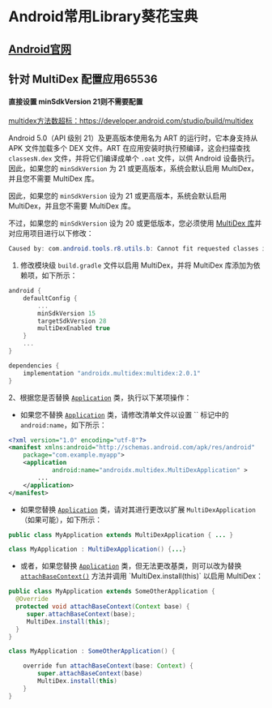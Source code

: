# Android常用Library葵花宝典

## [Android官网](https://developer.android.com)

## 针对 MultiDex 配置应用65536

#### 直接设置 minSdkVersion 21则不需要配置

[multidex方法数超标：](https://developer.android.com/studio/build/multidex)https://developer.android.com/studio/build/multidex

Android 5.0（API 级别 21）及更高版本使用名为 ART 的运行时，它本身支持从 APK 文件加载多个 DEX 文件。ART 在应用安装时执行预编译，这会扫描查找 `classesN.dex` 文件，并将它们编译成单个 `.oat` 文件，以供 Android 设备执行。因此，如果您的 `minSdkVersion` 为 21 或更高版本，系统会默认启用 MultiDex，并且您不需要 MultiDex 库。

因此，如果您的 `minSdkVersion` 设为 21 或更高版本，系统会默认启用 MultiDex，并且您不需要 MultiDex 库。

不过，如果您的 `minSdkVersion` 设为 20 或更低版本，您必须使用 [MultiDex 库](https://developer.android.com/jetpack/androidx/releases/multidex)并对应用项目进行以下修改：

```java
Caused by: com.android.tools.r8.utils.b: Cannot fit requested classes in a single dex file (# methods: 78542 > 65536)
```



1. 修改模块级 `build.gradle` 文件以启用 MultiDex，并将 MultiDex 库添加为依赖项，如下所示：

```groovy
android {
    defaultConfig {
        ...
        minSdkVersion 15
        targetSdkVersion 28
        multiDexEnabled true
    }
    ...
}

dependencies {
    implementation "androidx.multidex:multidex:2.0.1"
}
```

2、根据您是否替换 [`Application`](https://developer.android.com/reference/android/app/Application) 类，执行以下某项操作：

- 如果您不替换 [`Application`](https://developer.android.com/reference/android/app/Application) 类，请修改清单文件以设置 `` 标记中的 `android:name`，如下所示：

```xml
<?xml version="1.0" encoding="utf-8"?>
<manifest xmlns:android="http://schemas.android.com/apk/res/android"
    package="com.example.myapp">
    <application
            android:name="androidx.multidex.MultiDexApplication" >
        ...
    </application>
</manifest>
```

* 如果您替换 [`Application`](https://developer.android.com/reference/android/app/Application) 类，请对其进行更改以扩展 `MultiDexApplication`（如果可能），如下所示：

```java
public class MyApplication extends MultiDexApplication { ... }

class MyApplication : MultiDexApplication() {...}
```

* 或者，如果您替换 [`Application`](https://developer.android.com/reference/android/app/Application) 类，但无法更改基类，则可以改为替换 [`attachBaseContext()`](https://developer.android.com/reference/android/content/ContextWrapper#attachBaseContext(android.content.Context)) 方法并调用 `MultiDex.install(this)` 以启用 MultiDex：

```java
public class MyApplication extends SomeOtherApplication {
  @Override
  protected void attachBaseContext(Context base) {
     super.attachBaseContext(base);
     MultiDex.install(this);
  }
}

class MyApplication : SomeOtherApplication() {

    override fun attachBaseContext(base: Context) {
        super.attachBaseContext(base)
        MultiDex.install(this)
    }
}
```

